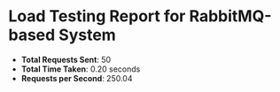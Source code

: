 # Load Testing Report for RabbitMQ-based System

- **Total Requests Sent**: 50
- **Total Time Taken**: 0.20 seconds
- **Requests per Second**: 250.04
